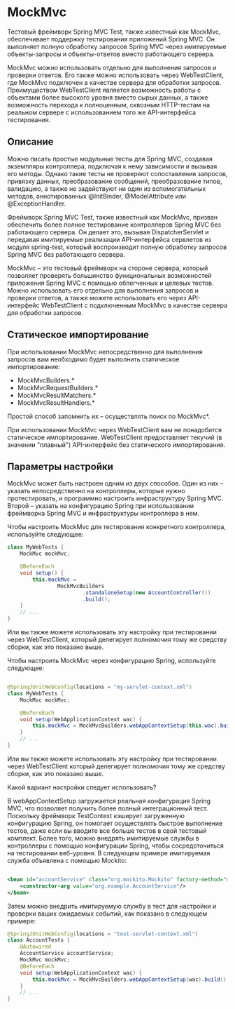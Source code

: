 # MockMvc

Тестовый фреймворк Spring MVC Test, также известный как MockMvc, обеспечивает
поддержку тестирования приложений Spring MVC. Он выполняет полную обработку
запросов Spring MVC через имитируемые объекты-запросы и объекты-ответов вместо
работающего сервера.

MockMvc можно использовать отдельно для выполнения запросов и проверки ответов.
Его также можно использовать через WebTestClient, где MockMvc подключен в
качестве сервера для обработки запросов. Преимуществом WebTestClient является
возможность работы с объектами более высокого уровня вместо сырых данных, а
также возможность перехода к полноценным, сквозным HTTP-тестам на реальном
сервере с использованием того же API-интерфейса тестирования.

## Описание

Можно писать простые модульные тесты для Spring MVC, создавая экземпляры
контроллера, подключая к нему зависимости и вызывая его методы. Однако такие
тесты не проверяют сопоставления запросов, привязку данных, преобразование
сообщений, преобразование типов, валидацию, а также не задействуют ни один из
вспомогательных методов, аннотированных @InitBinder, @ModelAttribute или
@ExceptionHandler.

Фреймворк Spring MVC Test, также известный как MockMvc, призван обеспечить более
полное тестирование контроллеров Spring MVC без работающего сервера. Он делает
это, вызывая DispatcherServlet и передавая имитируемые реализации API-интерфейса
сервлетов из модуля spring-test, который воспроизводит полную обработку запросов
Spring MVC без работающего сервера.

MockMvc – это тестовый фреймворк на стороне сервера, который позволяет проверять
большинство функциональных возможностей приложения Spring MVC с помощью
облегченных и целевых тестов. Можно использовать его отдельно для выполнения
запросов и проверки ответов, а также можете использовать его через API-интерфейс
WebTestClient с подключенным MockMvc в качестве сервера для обработки запросов.

## Статическое импортирование

При использовании MockMvc непосредственно для выполнения запросов вам необходимо
будет выполнить статическое импортирование:

- MockMvcBuilders.*
- MockMvcRequestBuilders.*
- MockMvcResultMatchers.*
- MockMvcResultHandlers.*

Простой способ запомнить их – осуществлять поиск по MockMvc*.

При использовании MockMvc через WebTestClient вам не понадобится статическое
импортирование. WebTestClient предоставляет текучий (в значении "плавный")
API-интерфейс без статического импортирования.

## Параметры настройки

MockMvc может быть настроен одним из двух способов. Один из них – указать
непосредственно на контроллеры, которые нужно протестировать, и программно
настроить инфраструктуру Spring MVC. Второй – указать на конфигурацию Spring при
использовании фреймворка Spring MVC и инфраструктуры контроллера в нем.

Чтобы настроить MockMvc для тестирования конкретного контроллера, используйте
следующее:

```java
class MyWebTests {
    MockMvc mockMvc;

    @BeforeEach
    void setup() {
        this.mockMvc =
                MockMvcBuilders
                        .standaloneSetup(new AccountController())
                        .build();
    }
    // ...
}
```

Или вы также можете использовать эту настройку при тестировании через
WebTestClient, который делегирует полномочия тому же средству сборки, как это
показано выше.

Чтобы настроить MockMvc через конфигурацию Spring, используйте следующее:

```java

@SpringJUnitWebConfig(locations = "my-servlet-context.xml")
class MyWebTests {
    MockMvc mockMvc;

    @BeforeEach
    void setup(WebApplicationContext wac) {
        this.mockMvc = MockMvcBuilders.webAppContextSetup(this.wac).build();
    }
    // ...
}
```

Или вы также можете использовать эту настройку при тестировании через
WebTestClient который делегирует полномочия тому же средству сборки, как это
показано выше.

Какой вариант настройки следует использовать?

В webAppContextSetup загружается реальная конфигурация Spring MVC, что позволяет
получить более полный интеграционный тест. Поскольку фреймворк TestContext
кэширует загруженную конфигурацию Spring, он помогает осуществлять быстрое
выполнение тестов, даже если вы вводите все больше тестов в свой тестовый
комплект. Более того, можно внедрять имитируемые службы в контроллеры с помощью
конфигурации Spring, чтобы сосредоточиться на тестировании веб-уровня. В
следующем примере имитируемая служба объявлена с помощью Mockito:

```xml

<bean id="accountService" class="org.mockito.Mockito" factory-method="mock">
    <constructor-arg value="org.example.AccountService"/>
</bean>
```

Затем можно внедрить имитируемую службу в тест для настройки и проверки ваших
ожидаемых событий, как показано в следующем примере:

```java
@SpringJUnitWebConfig(locations = "test-servlet-context.xml")
class AccountTests {
    @Autowired
    AccountService accountService;
    MockMvc mockMvc;
    @BeforeEach
    void setup(WebApplicationContext wac) {
        this.mockMvc = MockMvcBuilders.webAppContextSetup(wac).build();
    }
    // ...
}
```


